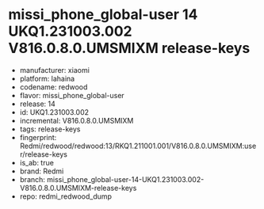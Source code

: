 # missi_phone_global-user 14 UKQ1.231003.002 V816.0.8.0.UMSMIXM release-keys
- manufacturer: xiaomi
- platform: lahaina
- codename: redwood
- flavor: missi_phone_global-user
- release: 14
- id: UKQ1.231003.002
- incremental: V816.0.8.0.UMSMIXM
- tags: release-keys
- fingerprint: Redmi/redwood/redwood:13/RKQ1.211001.001/V816.0.8.0.UMSMIXM:user/release-keys
- is_ab: true
- brand: Redmi
- branch: missi_phone_global-user-14-UKQ1.231003.002-V816.0.8.0.UMSMIXM-release-keys
- repo: redmi_redwood_dump
